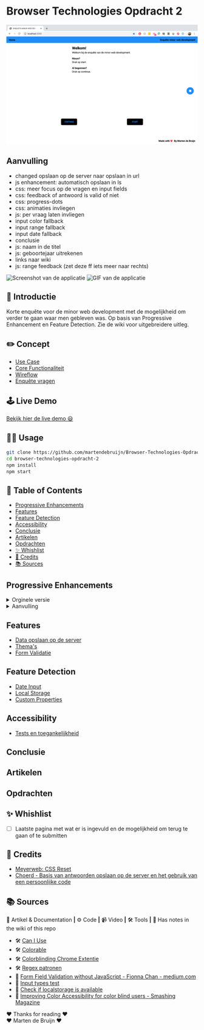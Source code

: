 # Browser Technologies Opdracht 2

![Screenshot of app](./img/screenshot.png)

## Aanvulling

- changed opslaan op de server naar opslaan in url
- js enhancement: automatisch opslaan in ls
- css: meer focus op de vragen en input fields
- css: feedback of antwoord is valid of niet
- css: progress-dots
- css: animaties invliegen
- js: per vraag laten invliegen
- input color fallback
- input range fallback
- input date fallback
- conclusie
- js: naam in de titel
- js: geboortejaar uitrekenen
- links naar wiki
- js: range feedback (zet deze ff iets meer naar rechts)

![Screenshot van de applicatie](/img/screenshot-web-design.png)
![GIF van de applicatie](/img/web-design-eind-product.gif)

<!-- <details><summary>CLICK ME</summary></details> -->

## 👾 Introductie

Korte enquête voor de minor web development met de mogelijkheid om verder te gaan waar men gebleven was. Op basis van Progressive Enhancement en Feature Detection. Zie de wiki voor uitgebreidere uitleg.

## ✏️ Concept

- [Use Case](https://github.com/martendebruijn/Browser-Technologies-Opdracht-2/wiki#Use-case)
- [Core Functionaliteit](https://github.com/martendebruijn/Browser-Technologies-Opdracht-2/wiki#core-functionaliteit)
- [Wireflow](https://github.com/martendebruijn/Browser-Technologies-Opdracht-2/wiki/wireflow)
- [Enquête vragen](https://github.com/martendebruijn/Browser-Technologies-Opdracht-2/wiki/enquete)

## 🕹 Live Demo

[Bekijk hier de live demo 😃](https://enquete-minor-webdev.herokuapp.com/)

## 👨‍🦯 Usage

```zsh
git clone https://github.com/martendebruijn/Browser-Technologies-Opdracht-2.git
cd browser-technologies-opdracht-2
npm install
npm start
```

## 📍 Table of Contents

- [Progressive Enhancements](#Progressive-Enhancements)
- [Features](#Features)
- [Feature Detection](#Feature-Detection)
- [Accessibility](#Accessibility)
- [Conclusie](#Conclusie)
- [Artikelen](#Artikelen)
- [Opdrachten](#Opdrachten)
- [✨ Whishlist](#-Whishlist)
- [🙌 Credits](#-Credits)
- [📚 Sources](#-Sources)

## Progressive Enhancements

<details><summary>Orginele versie</summary>
<ul>
<li>[CSS Selectors](https://github.com/martendebruijn/Browser-Technologies-Opdracht-2/wiki/css-selectors)</li>
<li>[CSS Flexbox](https://github.com/martendebruijn/Browser-Technologies-Opdracht-2/wiki/flexbox)</li>
<li>[Progress Bar](https://github.com/martendebruijn/Browser-Technologies-Opdracht-2/wiki/progress-bar)</li>
<li>[Overig CSS](https://github.com/martendebruijn/Browser-Technologies-Opdracht-2/wiki/overig-css)</li>
<li>[CSS Checkbox Hack](https://github.com/martendebruijn/Browser-Technologies-Opdracht-2/wiki/checkbox-hack)</li>
</ul>
</details>
<details><summary>Aanvulling</summary></details>

## Features

- [Data opslaan op de server](https://github.com/martendebruijn/Browser-Technologies-Opdracht-2/wiki/save-on-server)
- [Thema's](https://github.com/martendebruijn/Browser-Technologies-Opdracht-2/wiki/themes)
- [Form Validatie](https://github.com/martendebruijn/Browser-Technologies-Opdracht-2/wiki/form-validation)

## Feature Detection

- [Date Input](https://github.com/martendebruijn/Browser-Technologies-Opdracht-2/wiki/date-input)
- [Local Storage](https://github.com/martendebruijn/Browser-Technologies-Opdracht-2/wiki/local-storage)
- [Custom Properties](https://github.com/martendebruijn/Browser-Technologies-Opdracht-2/wiki/custom-properties)

## Accessibility

- [Tests en toegankelijkheid](https://github.com/martendebruijn/Browser-Technologies-Opdracht-2/wiki/tests)

## Conclusie

## Artikelen

## Opdrachten

## ✨ Whishlist

- [ ] Laatste pagina met wat er is ingevuld en de mogelijkheid om terug te gaan of te submitten

## 🙌 Credits

- [Meyerweb: CSS Reset](http://meyerweb.com/eric/tools/css/reset/)
- [Choerd - Basis van antwoorden opslaan op de server en het gebruik van een persoonlijke code](https://github.com/Choerd/browser-technologies-1920)

## 📚 Sources

📖 Artikel & Documentation **|** ⚙️ Code **|** 📹 Video **|** 🛠 Tools **|** 📓 Has notes in the wiki of this repo

- 🛠 [Can I Use](https://caniuse.com/)
- 🛠 [Colorable](https://colorable.jxnblk.com/)
- 🛠 [Colorblinding Chrome Extentie](https://chrome.google.com/webstore/detail/colorblinding/dgbgleaofjainknadoffbjkclicbbgaa)
- 🛠 [Regex patronen](https://regexr.com/)
- 📖 [Form Field Validation without JavaScript - Fionna Chan - medium.com](https://medium.com/@fionnachan/form-field-validation-without-javascript-2e40696ba999)
- 📖 [Input types test](https://quirksmode.org/html5/inputs/tests/inputs_js.html)
- 📖 [Check if localstorage is available](https://stackoverflow.com/questions/16427636/check-if-localstorage-is-available)
- 📖 [Improving Color Accessibility for color blind users - Smashing Magazine](https://www.smashingmagazine.com/2016/06/improving-color-accessibility-for-color-blind-users/)

❤️ Thanks for reading ❤️<br/>
❤️ Marten de Bruijn ❤️
